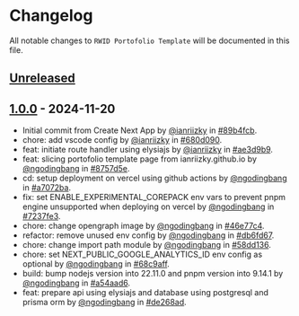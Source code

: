 # Changelog

All notable changes to `RWID Portofolio Template` will be documented in this file.

## [Unreleased](https://github.com/ngodingbang/rwid-portofolio/compare/1.0.0...develop)

## [1.0.0](https://github.com/ngodingbang/rwid-portofolio/releases/tag/1.0.0) - 2024-11-20

- Initial commit from Create Next App by [@ianriizky](https://github.com/ianriizky) in [#89b4fcb](https://github.com/ngodingbang/rwid-portofolio/commit/89b4fcbf03f572d146d287f0476ec3fb43f2cb28).
- chore: add vscode config by [@ianriizky](https://github.com/ianriizky) in [#680d090](https://github.com/ngodingbang/rwid-portofolio/commit/680d090563c8dcea6d18141b6e38334cd981efd8).
- feat: initiate route handler using elysiajs by [@ianriizky](https://github.com/ianriizky) in [#ae3d9b9](https://github.com/ngodingbang/rwid-portofolio/commit/ae3d9b92a9bb57c11b73ea61e98cb49c8f112886).
- feat: slicing portofolio template page from ianriizky.github.io by [@ngodingbang](https://github.com/ngodingbang) in [#8757d5e](https://github.com/ngodingbang/rwid-portofolio/commit/8757d5e58321d159f4944c229e969646ebc63b06).
- cd: setup deployment on vercel using github actions by [@ngodingbang](https://github.com/ngodingbang) in [#a7072ba](https://github.com/ngodingbang/rwid-portofolio/commit/a7072ba64ad43c9336d80764e2f21b7e843946ce).
- fix: set ENABLE_EXPERIMENTAL_COREPACK env vars to prevent pnpm engine unsupported when deploying on vercel by [@ngodingbang](https://github.com/ngodingbang) in [#7237fe3](https://github.com/ngodingbang/rwid-portofolio/commit/7237fe3e7bdaaff50c9380878dfafea61aa3c982).
- chore: change opengraph image by [@ngodingbang](https://github.com/ngodingbang) in [#46e77c4](https://github.com/ngodingbang/rwid-portofolio/commit/46e77c42cccabaa01a8731ad28f771f541c0c5dc).
- refactor: remove unused env config by [@ngodingbang](https://github.com/ngodingbang) in [#db6fd67](https://github.com/ngodingbang/rwid-portofolio/commit/db6fd672f936abdc851d4de60e0696864481a943).
- chore: change import path module by [@ngodingbang](https://github.com/ngodingbang) in [#58dd136](https://github.com/ngodingbang/rwid-portofolio/commit/58dd1365fe50a863a01ff82e3a922f45c0045006).
- chore: set NEXT_PUBLIC_GOOGLE_ANALYTICS_ID env config as optional by [@ngodingbang](https://github.com/ngodingbang) in [#68c9aff](https://github.com/ngodingbang/rwid-portofolio/commit/68c9aff79dd502831221da8e350756b69b38d132).
- build: bump nodejs version into 22.11.0 and pnpm version into 9.14.1 by [@ngodingbang](https://github.com/ngodingbang) in [#a54aad6](https://github.com/ngodingbang/rwid-portofolio/commit/a54aad678fe17c5379d970461796b10298c8a876).
- feat: prepare api using elysiajs and database using postgresql and prisma orm by [@ngodingbang](https://github.com/ngodingbang) in [#de268ad](https://github.com/ngodingbang/rwid-portofolio/commit/de268ad73b635ed98d35b3dc42ef7d615f9f5410).
